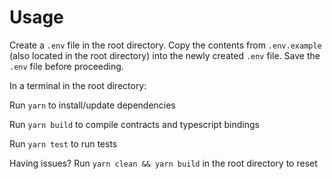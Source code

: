 # Usage
Create a `.env` file in the root directory. Copy the contents from `.env.example` (also located in the root directory) into the newly created `.env` file. Save the `.env` file before proceeding.

In a terminal in the root directory:

Run `yarn` to install/update dependencies

Run `yarn build` to compile contracts and typescript bindings

Run `yarn test` to run tests

Having issues?
Run `yarn clean && yarn build` in the root directory to reset
